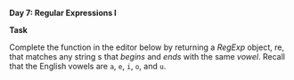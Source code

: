 **Day 7: Regular Expressions I**<br>

**Task**

Complete the function in the editor below by returning a *RegExp* object, re, that matches any string s that *begins* and *ends* with the same *vowel*. Recall that the English vowels are `a`, `e`, `i`, `o`, and `u`.
